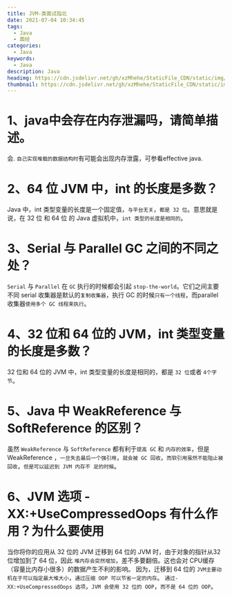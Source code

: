 ```yaml
---
title: JVM-类面试指北
date: 2021-07-04 10:34:45
tags:
  - Java
  - 面经
categories:
  - Java
keywords:
  - Java
description: Java
headimg: https://cdn.jsdelivr.net/gh/xzMhehe/StaticFile_CDN/static/img/20210704103636.jpg
thumbnail: https://cdn.jsdelivr.net/gh/xzMhehe/StaticFile_CDN/static/img/20210704103636.jpg
---
```



# 1、java中会存在内存泄漏吗，请简单描述。
会. `自己实现堆载的数据结构时`有可能会出现内存泄露，可参看effective java.


# 2、64 位 JVM 中，int 的长度是多数？
Java 中，int 类型变量的长度是一个固定值，`与平台无关`，`都是 32 位`。意思就是说，在 32 位 和 64 位 的 Java 虚拟机中，`int 类型的长度是相同的`。

# 3、Serial 与 Parallel GC 之间的不同之处？
`Serial` 与 `Parallel` 在 `GC` 执行的时候都会引起 `stop-the-world`。它们之间主要不同 serial 收集器是默认的`复制收集器`，执行 GC 的时候`只有一个线程`，而parallel 收集器`使用多个 GC 线程来执行`。


# 4、32 位和 64 位的 JVM，int 类型变量的长度是多数？
32 位和 64 位的 JVM 中，int 类型变量的长度是相同的，都是 `32 位`或者 `4个字节`。



# 5、Java 中 WeakReference 与 SoftReference 的区别？
虽然 `WeakReference` 与 `SoftReference` 都有利于`提高 GC` 和 `内存的效率`，但是 WeakReference ，`一旦失去最后一个强引用`，`就会被 GC 回收`，`而软引用虽然不能阻止被回收`，`但是可以延迟到 JVM 内存不 足的时候`。


# 6、JVM 选项 -XX:+UseCompressedOops 有什么作用？为什么要使用
当你将你的应用从 32 位的 JVM 迁移到 64 位的 JVM 时，由于对象的指针从32 位增加到了 64 位，因此 `堆内存会突然增加`，差不多要翻倍。这也会对 CPU缓存（容量比内存小很多）的数据产生不利的影响。 因为，迁移到 64 位的 `JVM主要动机在于可以指定最大堆大小`，`通过压缩 OOP 可以节省一定的内存`。 `通过-XX:+UseCompressedOops 选项`，`JVM 会使用 32 位的 OOP`，`而不是 64 位的 OOP`。












